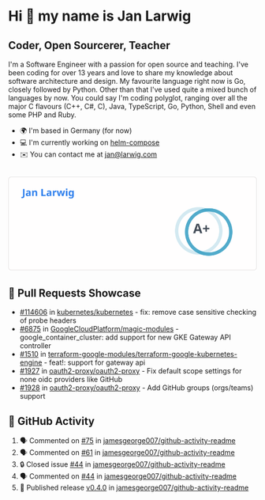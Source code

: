 # Hi 👋 my name is Jan Larwig

## Coder, Open Sourcerer, Teacher

I'm a Software Engineer with a passion for open source and teaching. I've been coding for over 13 years and love to share my knowledge about software architecture and design. My favourite language right now is Go, closely followed by Python. Other than that I've used quite a mixed bunch of languages by now. You could say I'm coding polyglot, ranging over all the major C flavours (C++, C#, C), Java, TypeScript, Go, Python, Shell and even some PHP and Ruby.

- 🌍 I'm based in Germany (for now)
- 💻 I'm currently working on [helm-compose](https://seacrew.github.io/helm-compose/)
- ✉️ You can contact me at [jan@larwig.com](mailto:jan@larwig.com)

<br>

<a href="https://github.com/anuraghazra/github-readme-stats">
  <picture>
    <source
      srcset="https://raw.githubusercontent.com/tuunit/tuunit/main/general_dark.svg" 
      media="(prefers-color-scheme: dark)" 
    />
    <source
      srcset="https://raw.githubusercontent.com/tuunit/tuunit/main/general_light.svg" 
      media="(prefers-color-scheme: light), (prefers-color-scheme: no-preference)" 
    />
    <img src="https://raw.githubusercontent.com/tuunit/tuunit/main/general_light.svg" />
  </picture>
</a>

## 🔧 Pull Requests Showcase

- [#114606](https://github.com/kubernetes/kubernetes/issues/114606) in [kubernetes/kubernetes](https://github.com/kubernetes/kubernetes) - fix: remove case sensitive checking of probe headers
- [#6875](https://github.com/GoogleCloudPlatform/magic-modules/pull/6875) in [GoogleCloudPlatform/magic-modules](https://github.com/GoogleCloudPlatform/magic-modules) - google_container_cluster: add support for new GKE Gateway API controller
- [#1510](https://github.com/terraform-google-modules/terraform-google-kubernetes-engine/pull/1510) in [terraform-google-modules/terraform-google-kubernetes-engine](https://github.com/terraform-google-modules/terraform-google-kubernetes-engine) - feat!: support for gateway api
- [#1927](https://github.com/oauth2-proxy/oauth2-proxy/issues/1927) in [oauth2-proxy/oauth2-proxy](https://github.com/oauth2-proxy/oauth2-proxy) - Fix default scope settings for none oidc providers like GitHub
- [#1928](https://github.com/oauth2-proxy/oauth2-proxy/issues/1928) in [oauth2-proxy/oauth2-proxy](https://github.com/oauth2-proxy/oauth2-proxy) - Add GitHub groups (orgs/teams) support

## 🔔 GitHub Activity

<!--START_SECTION:activity-->

1. 🗣 Commented on [#75](https://github.com/jamesgeorge007/github-activity-readme/issues/75) in [jamesgeorge007/github-activity-readme](https://github.com/jamesgeorge007/github-activity-readme)
2. 🗣 Commented on [#61](https://github.com/jamesgeorge007/github-activity-readme/issues/61) in [jamesgeorge007/github-activity-readme](https://github.com/jamesgeorge007/github-activity-readme)
3. 🔒 Closed issue [#44](https://github.com/jamesgeorge007/github-activity-readme/issues/44) in [jamesgeorge007/github-activity-readme](https://github.com/jamesgeorge007/github-activity-readme)
4. 🗣 Commented on [#44](https://github.com/jamesgeorge007/github-activity-readme/issues/44) in [jamesgeorge007/github-activity-readme](https://github.com/jamesgeorge007/github-activity-readme)
5. 🚀 Published release [v0.4.0](https://github.com/v0.4.0) in [jamesgeorge007/github-activity-readme](https://github.com/jamesgeorge007/github-activity-readme)
<!--END_SECTION:activity-->

